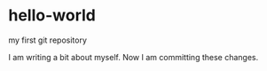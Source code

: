# hello-world
my first git repository

I am writing a bit about myself.
Now I am committing these changes.
